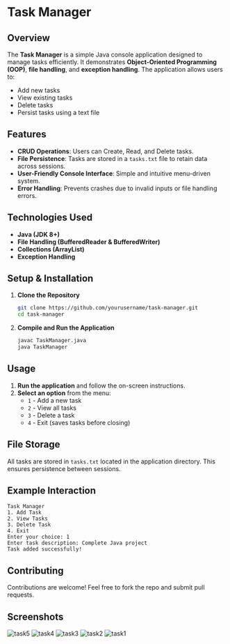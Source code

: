 # Task Manager

## Overview
The **Task Manager** is a simple Java console application designed to manage tasks efficiently. It demonstrates **Object-Oriented Programming (OOP)**, **file handling**, and **exception handling**. The application allows users to:

- Add new tasks
- View existing tasks
- Delete tasks
- Persist tasks using a text file

## Features
- **CRUD Operations**: Users can Create, Read, and Delete tasks.
- **File Persistence**: Tasks are stored in a `tasks.txt` file to retain data across sessions.
- **User-Friendly Console Interface**: Simple and intuitive menu-driven system.
- **Error Handling**: Prevents crashes due to invalid inputs or file handling errors.

## Technologies Used
- **Java (JDK 8+)**
- **File Handling (BufferedReader & BufferedWriter)**
- **Collections (ArrayList)**
- **Exception Handling**

## Setup & Installation
1. **Clone the Repository**
   ```sh
   git clone https://github.com/yourusername/task-manager.git
   cd task-manager
   ```

2. **Compile and Run the Application**
   ```sh
   javac TaskManager.java
   java TaskManager
   ```

## Usage
1. **Run the application** and follow the on-screen instructions.
2. **Select an option** from the menu:
   - `1` - Add a new task
   - `2` - View all tasks
   - `3` - Delete a task
   - `4` - Exit (saves tasks before closing)

## File Storage
All tasks are stored in `tasks.txt` located in the application directory. This ensures persistence between sessions.

## Example Interaction
```
Task Manager
1. Add Task
2. View Tasks
3. Delete Task
4. Exit
Enter your choice: 1
Enter task description: Complete Java project
Task added successfully!
```

## Contributing
Contributions are welcome! Feel free to fork the repo and submit pull requests.

## Screenshots
![task5](https://github.com/user-attachments/assets/b8191ead-4a6c-4c74-958e-e5aaf10f2576)
![task4](https://github.com/user-attachments/assets/83164ce4-7e9b-4b08-9958-7f3bb4e9ecfe)
![task3](https://github.com/user-attachments/assets/fcd8451a-612e-42a5-abf9-dbb2b9f37c87)
![task2](https://github.com/user-attachments/assets/4740ce9f-c8b6-4d23-b995-2b170dc41b18)
![task1](https://github.com/user-attachments/assets/f4fbe518-271a-408d-b0d8-79e504b80353)
